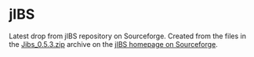 # jIBS

Latest drop from jIBS repository on Sourceforge. Created from the files in the
[Jibs_0.5.3.zip](https://sourceforge.net/projects/fibs/files/MRD%20%28most%20recent%20development%29/jibs_0.5.3/)
archive on the
[jIBS homepage on Sourceforge](https://sourceforge.net/projects/fibs/).
